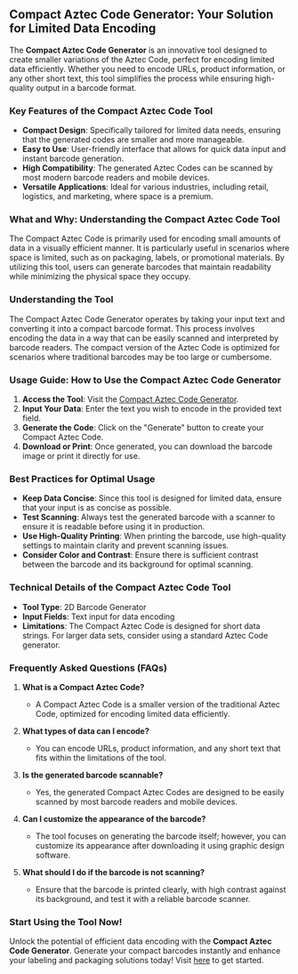 ## Compact Aztec Code Generator: Your Solution for Limited Data Encoding

The **Compact Aztec Code Generator** is an innovative tool designed to create smaller variations of the Aztec Code, perfect for encoding limited data efficiently. Whether you need to encode URLs, product information, or any other short text, this tool simplifies the process while ensuring high-quality output in a barcode format.

### Key Features of the Compact Aztec Code Tool

- **Compact Design**: Specifically tailored for limited data needs, ensuring that the generated codes are smaller and more manageable.
- **Easy to Use**: User-friendly interface that allows for quick data input and instant barcode generation.
- **High Compatibility**: The generated Aztec Codes can be scanned by most modern barcode readers and mobile devices.
- **Versatile Applications**: Ideal for various industries, including retail, logistics, and marketing, where space is a premium.

### What and Why: Understanding the Compact Aztec Code Tool

The Compact Aztec Code is primarily used for encoding small amounts of data in a visually efficient manner. It is particularly useful in scenarios where space is limited, such as on packaging, labels, or promotional materials. By utilizing this tool, users can generate barcodes that maintain readability while minimizing the physical space they occupy.

### Understanding the Tool

The Compact Aztec Code Generator operates by taking your input text and converting it into a compact barcode format. This process involves encoding the data in a way that can be easily scanned and interpreted by barcode readers. The compact version of the Aztec Code is optimized for scenarios where traditional barcodes may be too large or cumbersome.

### Usage Guide: How to Use the Compact Aztec Code Generator

1. **Access the Tool**: Visit the [Compact Aztec Code Generator](https://www.inayam.co/barcode/azteccodecompact).
2. **Input Your Data**: Enter the text you wish to encode in the provided text field.
3. **Generate the Code**: Click on the "Generate" button to create your Compact Aztec Code.
4. **Download or Print**: Once generated, you can download the barcode image or print it directly for use.

### Best Practices for Optimal Usage

- **Keep Data Concise**: Since this tool is designed for limited data, ensure that your input is as concise as possible.
- **Test Scanning**: Always test the generated barcode with a scanner to ensure it is readable before using it in production.
- **Use High-Quality Printing**: When printing the barcode, use high-quality settings to maintain clarity and prevent scanning issues.
- **Consider Color and Contrast**: Ensure there is sufficient contrast between the barcode and its background for optimal scanning.

### Technical Details of the Compact Aztec Code Tool

- **Tool Type**: 2D Barcode Generator
- **Input Fields**: Text input for data encoding
- **Limitations**: The Compact Aztec Code is designed for short data strings. For larger data sets, consider using a standard Aztec Code generator.

### Frequently Asked Questions (FAQs)

1. **What is a Compact Aztec Code?**
   - A Compact Aztec Code is a smaller version of the traditional Aztec Code, optimized for encoding limited data efficiently.

2. **What types of data can I encode?**
   - You can encode URLs, product information, and any short text that fits within the limitations of the tool.

3. **Is the generated barcode scannable?**
   - Yes, the generated Compact Aztec Codes are designed to be easily scanned by most barcode readers and mobile devices.

4. **Can I customize the appearance of the barcode?**
   - The tool focuses on generating the barcode itself; however, you can customize its appearance after downloading it using graphic design software.

5. **What should I do if the barcode is not scanning?**
   - Ensure that the barcode is printed clearly, with high contrast against its background, and test it with a reliable barcode scanner.

### Start Using the Tool Now!

Unlock the potential of efficient data encoding with the **Compact Aztec Code Generator**. Generate your compact barcodes instantly and enhance your labeling and packaging solutions today! Visit [here](https://www.inayam.co/barcode/azteccodecompact) to get started.